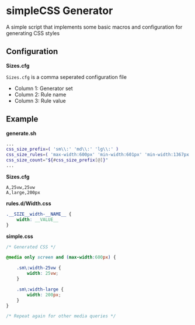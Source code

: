 # simpleCSS Generator
A simple script that implements some basic macros and configuration for generating CSS styles

## Configuration

**Sizes.cfg**

`Sizes.cfg` is a comma seperated configuration file
* Column 1: Generator set
* Column 2: Rule name
* Column 3: Rule value

## Example

**generate.sh**
```sh
...
css_size_prefix=( 'sm\\:' 'md\\:' 'lg\\:' )
css_size_rules=( 'max-width:600px' 'min-width:601px' 'min-width:1367px' )
css_size_count="${#css_size_prefix[@]}"
...
```

**Sizes.cfg**

```
A,25vw,25vw
A,large,200px
```

**rules.d/Width.css**

```css
.__SIZE__width-__NAME__ {
	width: __VALUE__
}
```

**simple.css**
```css
/* Generated CSS */

@media only screen and (max-width:600px) {

	.sm\:width-25vw {
		width: 25vw;
	}

	.sm\:width-large {
		width: 200px;
	}
}

/* Repeat again for other media queries */
```
